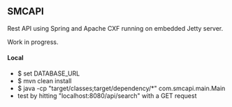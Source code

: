 ## SMCAPI
Rest API using Spring and Apache CXF running on embedded Jetty server. 

Work in progress.

#### Local
* $ set DATABASE_URL
* $ mvn clean install
* $ java -cp "target/classes;target/dependency/*" com.smcapi.main.Main
* test by hitting "localhost:8080/api/search" with a GET request

